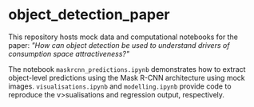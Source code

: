 # object_detection_paper

This repository hosts mock data and computational notebooks for the paper: <i>"How can object detection be used to understand drivers of consumption space attractiveness?"</i>

The notebook `maskrcnn_predictions.ipynb` demonstrates how to extract object-level predictions using the Mask R-CNN architecture using mock images. `visualisations.ipynb` and `modelling.ipynb` provide code to reproduce the v>sualisations and regression output, respectively. 
